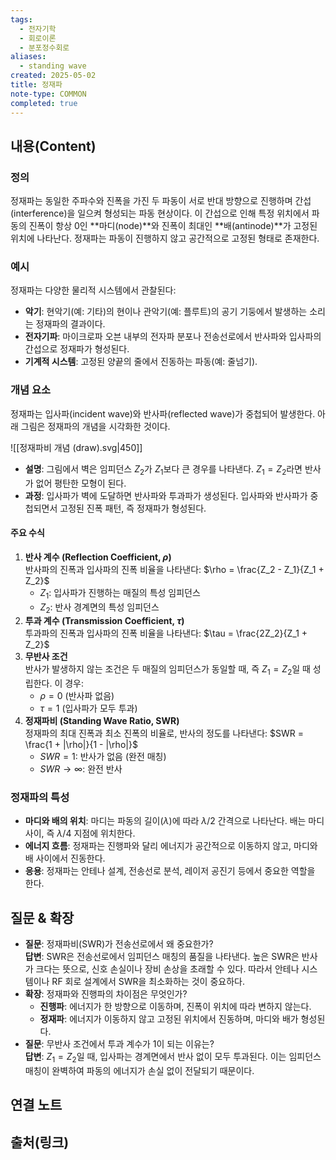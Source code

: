 ```yaml
---
tags:
  - 전자기학
  - 회로이론
  - 분포정수회로
aliases:
  - standing wave
created: 2025-05-02
title: 정재파
note-type: COMMON
completed: true
---
```


## 내용(Content)

### 정의

정재파는 동일한 주파수와 진폭을 가진 두 파동이 서로 반대 방향으로 진행하며 간섭(interference)을 일으켜 형성되는 파동 현상이다. 이 간섭으로 인해 특정 위치에서 파동의 진폭이 항상 0인 **마디(node)**와 진폭이 최대인 **배(antinode)**가 고정된 위치에 나타난다. 정재파는 파동이 진행하지 않고 공간적으로 고정된 형태로 존재한다.

### 예시

정재파는 다양한 물리적 시스템에서 관찰된다:

- **악기**: 현악기(예: 기타)의 현이나 관악기(예: 플루트)의 공기 기둥에서 발생하는 소리는 정재파의 결과이다.
- **전자기파**: 마이크로파 오븐 내부의 전자파 분포나 전송선로에서 반사파와 입사파의 간섭으로 정재파가 형성된다.
- **기계적 시스템**: 고정된 양끝의 줄에서 진동하는 파동(예: 줄넘기).

### 개념 요소

정재파는 입사파(incident wave)와 반사파(reflected wave)가 중첩되어 발생한다. 아래 그림은 정재파의 개념을 시각화한 것이다.

![[정재파비 개념 (draw).svg|450]]

- **설명**: 그림에서 벽은 임피던스 $Z_2$가 $Z_1$보다 큰 경우를 나타낸다. $Z_1 = Z_2$라면 반사가 없어 평탄한 모형이 된다.
- **과정**: 입사파가 벽에 도달하면 반사파와 투과파가 생성된다. 입사파와 반사파가 중첩되면서 고정된 진폭 패턴, 즉 정재파가 형성된다.
#### 주요 수식

1. **반사 계수 (Reflection Coefficient, $\rho$)**  
    반사파의 진폭과 입사파의 진폭 비율을 나타낸다: $\rho = \frac{Z_2 - Z_1}{Z_1 + Z_2}$
    - $Z_1$: 입사파가 진행하는 매질의 특성 임피던스
    - $Z_2$: 반사 경계면의 특성 임피던스
2. **투과 계수 (Transmission Coefficient, $\tau$)**  
    투과파의 진폭과 입사파의 진폭 비율을 나타낸다: $\tau = \frac{2Z_2}{Z_1 + Z_2}$
3. **무반사 조건**  
    반사가 발생하지 않는 조건은 두 매질의 임피던스가 동일할 때, 즉 $Z_1 = Z_2$일 때 성립한다. 이 경우:
    - $\rho = 0$ (반사파 없음)
    - $\tau = 1$ (입사파가 모두 투과)
4. **정재파비 (Standing Wave Ratio, SWR)**  
    정재파의 최대 진폭과 최소 진폭의 비율로, 반사의 정도를 나타낸다: $SWR = \frac{1 + |\rho|}{1 - |\rho|}$
    - $SWR = 1$: 반사가 없음 (완전 매칭)
    - $SWR \to \infty$: 완전 반사

### 정재파의 특성

- **마디와 배의 위치**: 마디는 파동의 길이($\lambda$)에 따라 $\lambda/2$ 간격으로 나타난다. 배는 마디 사이, 즉 $\lambda/4$ 지점에 위치한다.
- **에너지 흐름**: 정재파는 진행파와 달리 에너지가 공간적으로 이동하지 않고, 마디와 배 사이에서 진동한다.
- **응용**: 정재파는 안테나 설계, 전송선로 분석, 레이저 공진기 등에서 중요한 역할을 한다.

## 질문 & 확장

- **질문**: 정재파비(SWR)가 전송선로에서 왜 중요한가?  
    **답변**: SWR은 전송선로에서 임피던스 매칭의 품질을 나타낸다. 높은 SWR은 반사가 크다는 뜻으로, 신호 손실이나 장비 손상을 초래할 수 있다. 따라서 안테나 시스템이나 RF 회로 설계에서 SWR을 최소화하는 것이 중요하다.
- **확장**: 정재파와 진행파의 차이점은 무엇인가?
    - **진행파**: 에너지가 한 방향으로 이동하며, 진폭이 위치에 따라 변하지 않는다.
    - **정재파**: 에너지가 이동하지 않고 고정된 위치에서 진동하며, 마디와 배가 형성된다.
- **질문**: 무반사 조건에서 투과 계수가 1이 되는 이유는?  
    **답변**: $Z_1 = Z_2$일 때, 입사파는 경계면에서 반사 없이 모두 투과된다. 이는 임피던스 매칭이 완벽하여 파동의 에너지가 손실 없이 전달되기 때문이다.

## 연결 노트

## 출처(링크)

